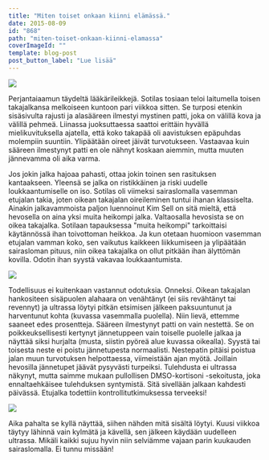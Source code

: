 ```yaml
---
title: "Miten toiset onkaan kiinni elämässä."
date: 2015-08-09
id: "868"
path: "miten-toiset-onkaan-kiinni-elamassa"
coverImageId: ""
template: blog-post
post_button_label: "Lue lisää"
---
```


[![](/images/IMG_8569_.jpg)](http://1.bp.blogspot.com/-cSak1Y4Vk90/VcSfmc_c59I/AAAAAAAAJ58/fhFTvBeMX8o/s1600/IMG_8569_.jpg)

Perjantaiaamun täydeltä lääkärileikkejä. Sotilas tosiaan teloi laitumella toisen takajalkansa melkoiseen kuntoon pari viikkoa sitten. Se turposi etenkin sisäsivulta rajusti ja alasääreen ilmestyi mystinen patti, joka on välillä kova ja välillä pehmeä. Liinassa juoksuttaessa saattoi erittäin hyvällä mielikuvituksella ajatella, että koko takapää oli aavistuksen epäpuhdas molempiin suuntiin. Ylipäätään oireet jäivät turvotukseen. Vastaavaa kuin sääreen ilmestynyt patti en ole nähnyt koskaan aiemmin, mutta muuten jännevamma oli aika varma.

Jos jokin jalka hajoaa pahasti, ottaa jokin toinen sen rasituksen kantaakseen. Yleensä se jalka on ristikkäinen ja riski uudelle loukkaantumiselle on iso. Sotilas oli viimeksi sairaslomalla vasemman etujalan takia, joten oikean takajalan oireileminen tuntui ihanan klassiselta. Ainakin jalkavammoista paljon luennoinut Kim Sell on sitä mieltä, että hevosella on aina yksi muita heikompi jalka. Valtaosalla hevosista se on oikea takajalka. Sotilaan tapauksessa "muita heikompi" tarkoittaisi käytännössä ihan toivottoman heikkoa. Ja kun otetaan huomioon vasemman etujalan vamman koko, sen vaikutus kaikkeen liikkumiseen ja ylipäätään sairasloman pituus, niin oikea takajalka on ollut pitkään ihan älyttömän kovilla. Odotin ihan syystä vakavaa loukkaantumista.

[![](/images/IMG_8572_.jpg)](http://4.bp.blogspot.com/-osV36VBZjAc/VcSfoJvUauI/AAAAAAAAJ6Y/x4VeW8Y4R_U/s1600/IMG_8572_.jpg)

Todellisuus ei kuitenkaan vastannut odotuksia. Onneksi. Oikean takajalan hankositeen sisäpuolen alahaara on venähtänyt (ei siis revähtänyt tai revennyt) ja ultrassa löytyi pitkän etsimisen jälkeen paksuuntunut ja harventunut kohta (kuvassa vasemmalla puolella). Niin lievä, ettemme saaneet edes prosentteja. Sääreen ilmestynyt patti on vain nestettä. Se on poikkeuksellisesti kertynyt jännetuppeen vain toiselle puolelle jalkaa ja näyttää siksi hurjalta (musta, siistin pyöreä alue kuvassa oikealla). Syystä tai toisesta neste ei poistu jännetupesta normaalisti. Nestepatin pitäisi poistua jalan muun turvotuksen helpottaessa, viimeistään ajan myötä. Joillain hevosilla jännetupet jäävät pysyvästi turpeiksi. Tulehdusta ei ultrassa näkynyt, mutta saimme mukaan pullollisen DMSO-kortisoni -sekoitusta, joka ennaltaehkäisee tulehduksen syntymistä. Sitä sivellään jalkaan kahdesti päivässä. Etujalka todettiin kontrollitutkimuksessa terveeksi!

[![](/images/IMG_8541_.jpg)](http://1.bp.blogspot.com/-4APqqUt-mh8/VcSfmXRtxTI/AAAAAAAAJ6M/IkBAmw6cIBQ/s1600/IMG_8541_.jpg)

Aika pahalta se kyllä näyttää, siihen nähden mitä sisältä löytyi. Kuusi viikkoa täytyy lähinnä vain kylmätä ja kävellä, sen jälkeen käydään uudelleen ultrassa. Mikäli kaikki sujuu hyvin niin selviämme vajaan parin kuukauden sairaslomalla. Ei tunnu missään!
